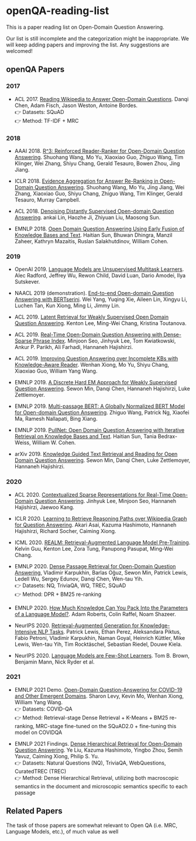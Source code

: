# openQA-reading-list
This is a paper reading list on Open-Domain Question Answering.

Our list is still incomplete and the categorization might be inappropriate. We will keep adding papers and improving the list. Any suggestions are welcomed!

## openQA Papers

### 2017

* ACL 2017. [Reading Wikipedia to Answer Open-Domain Questions](https://arxiv.org/pdf/1704.00051.pdf). Danqi Chen, Adam Fisch, Jason Weston, Antoine Bordes.
  <br> 👉 Datasets: SQuAD
  <br> 👉 Method: TF-IDF + MRC

### 2018

* AAAI 2018. [R^3: Reinforced Reader-Ranker for Open-Domain Question Answering](https://arxiv.org/pdf/1709.00023.pdf). Shuohang Wang, Mo Yu, Xiaoxiao Guo, Zhiguo Wang, Tim Klinger, Wei Zhang, Shiyu Chang, Gerald Tesauro, Bowen Zhou, Jing Jiang.

* ICLR 2018. [Evidence Aggregation for Answer Re-Ranking in Open-Domain Question Answering](https://arxiv.org/pdf/1711.05116.pdf). Shuohang Wang, Mo Yu, Jing Jiang, Wei Zhang, Xiaoxiao Guo, Shiyu Chang, Zhiguo Wang, Tim Klinger, Gerald Tesauro, Murray Campbell.

* ACL 2018. [Denoising Distantly Supervised Open-domain Question Answering](https://www.aclweb.org/anthology/P18-1161.pdf). ankai Lin, Haozhe Ji, Zhiyuan Liu, Maosong Sun.

* EMNLP 2018. [Open Domain Question Answering Using Early Fusion of Knowledge Bases and Text](https://www.aclweb.org/anthology/D18-1455.pdf). Haitian Sun, Bhuwan Dhingra, Manzil Zaheer, Kathryn Mazaitis, Ruslan Salakhutdinov, William Cohen.

### 2019

* OpenAI 2019. [Language Models are Unsupervised Multitask Learners](https://cdn.openai.com/better-language-models/language_models_are_unsupervised_multitask_learners.pdf). Alec Radford, Jeffrey Wu, Rewon Child, David Luan, Dario Amodei, Ilya Sutskever.

* NAACL 2019 (demonstration). [End-to-end Open-domain Question Answering with BERTserini](https://arxiv.org/pdf/1902.01718.pdf). Wei Yang, Yuqing Xie, Aileen Lin, Xingyu Li, Luchen Tan, Kun Xiong, Ming Li, Jimmy Lin.

* ACL 2019. [Latent Retrieval for Weakly Supervised Open Domain Question Answering](https://aclanthology.org/P19-1612.pdf). Kenton Lee, Ming-Wei Chang, Kristina Toutanova.

* ACL 2019. [Real-Time Open-Domain Question Answering with Dense-Sparse Phrase Index](https://arxiv.org/pdf/1906.05807.pdf). Minjoon Seo, Jinhyuk Lee, Tom Kwiatkowski, Ankur P. Parikh, Ali Farhadi, Hannaneh Hajishirzi.

* ACL 2019. [Improving Question Answering over Incomplete KBs with Knowledge-Aware Reader](https://www.aclweb.org/anthology/P19-1417.pdf). Wenhan Xiong, Mo Yu, Shiyu Chang, Xiaoxiao Guo, William Yang Wang.

* EMNLP 2019. [A Discrete Hard EM Approach for Weakly Supervised Question Answering](https://arxiv.org/pdf/1909.04849.pdf). Sewon Min, Danqi Chen, Hannaneh Hajishirzi, Luke Zettlemoyer.

* EMNLP 2019. [Multi-passage BERT: A Globally Normalized BERT Model for Open-domain Question Answering](https://arxiv.org/pdf/1908.08167.pdf). Zhiguo Wang, Patrick Ng, Xiaofei Ma, Ramesh Nallapati, Bing Xiang.

* EMNLP 2019. [PullNet: Open Domain Question Answering with Iterative Retrieval on Knowledge Bases and Text](https://arxiv.org/pdf/1904.09537.pdf). Haitian Sun, Tania Bedrax-Weiss, William W. Cohen.

* arXiv 2019. [Knowledge Guided Text Retrieval and Reading for Open Domain Question Answering](https://arxiv.org/pdf/1911.03868.pdf). Sewon Min, Danqi Chen, Luke Zettlemoyer, Hannaneh Hajishirzi.

### 2020

* ACL 2020. [Contextualized Sparse Representations for Real-Time Open-Domain Question Answering](https://arxiv.org/pdf/1911.02896.pdf). Jinhyuk Lee, Minjoon Seo, Hannaneh Hajishirzi, Jaewoo Kang.

* ICLR 2020. [Learning to Retrieve Reasoning Paths over Wikipedia Graph for Question Answering](https://arxiv.org/pdf/1911.10470.pdf). Akari Asai, Kazuma Hashimoto, Hannaneh Hajishirzi, Richard Socher, Caiming Xiong.

* ICML 2020. [REALM: Retrieval-Augmented Language Model Pre-Training](https://arxiv.org/pdf/2002.08909.pdf).
Kelvin Guu, Kenton Lee, Zora Tung, Panupong Pasupat, Ming-Wei Chang.

* EMNLP 2020. [Dense Passage Retrieval for Open-Domain Question Answering](https://arxiv.org/pdf/2004.04906.pdf), Vladimir Karpukhin, Barlas Oğuz, Sewon Min, Patrick Lewis, Ledell Wu, Sergey Edunov, Danqi Chen, Wen-tau Yih.
  <br> 👉 Datasets: NQ, TriviaQA, WQ, TREC, SQuAD
  <br> 👉 Method: DPR + BM25 re-ranking

* EMNLP 2020. [How Much Knowledge Can You Pack Into the Parameters of a Language Model?](https://arxiv.org/pdf/2002.08910.pdf). Adam Roberts, Colin Raffel, Noam Shazeer.

* NeurIPS 2020. [Retrieval-Augmented Generation for Knowledge-Intensive NLP Tasks](https://arxiv.org/pdf/2005.11401.pdf). Patrick Lewis, Ethan Perez, Aleksandara Piktus, Fabio Petroni, Vladimir Karpukhin, Naman Goyal, Heinrich Küttler, Mike Lewis, Wen-tau Yih, Tim Rocktäschel, Sebastian Riedel, Douwe Kiela.

* NeurIPS 2020. [Language Models are Few-Shot Learners](https://arxiv.org/pdf/2005.14165.pdf). Tom B. Brown, Benjamin Mann, Nick Ryder et al.

### 2021

 * EMNLP 2021 Demo. [Open-Domain Question-Answering for COVID-19 and Other Emergent Domains](https://arxiv.org/abs/2110.06962). Sharon Levy, Kevin Mo, Wenhan Xiong, William Yang Wang.
  <br> 👉 Datasets: COVID-QA
  <br> 👉 Method: Retrieval-stage Dense Retrieval + K-Means + BM25 re-ranking, MRC-stage fine-tuned on the SQuAD2.0 + fine-tuning this model on COVIDQA

* EMNLP 2021 Findings. [Dense Hierarchical Retrieval for Open-Domain Question Answering](https://export.arxiv.org/pdf/2110.15439.pdf). Ye Liu, Kazuma Hashimoto, Yingbo Zhou, Semih Yavuz, Caiming Xiong, Philip S. Yu.
  <br> 👉 Datasets: Natural Questions (NQ), TriviaQA, WebQuestions, CuratedTREC (TREC)
  <br> 👉 Method: Dense Hierarchical Retrieval, utilizing both macroscopic semantics in the document and microscopic semantics specific to each passage
  

## Related Papers

The task of those papers are somewhat relevant to Open QA (i.e. MRC, Language Models, etc.), of much value as well
